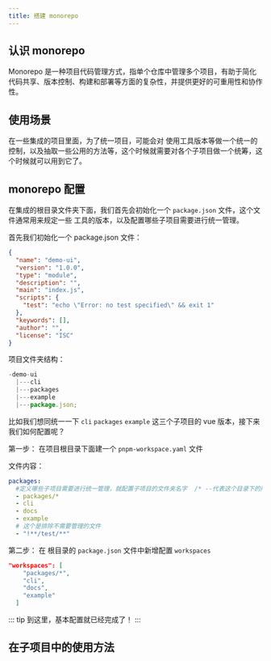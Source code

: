 ```yaml
---
title: 搭建 monorepo
---
```


## 认识 monorepo

Monorepo 是一种项目代码管理方式，指单个仓库中管理多个项目，有助于简化代码共享、版本控制、构建和部署等方面的复杂性，并提供更好的可重用性和协作性。

## 使用场景

在一些集成的项目里面，为了统一项目，可能会对 使用工具版本等做一个统一的控制，以及抽取一些公用的方法等，这个时候就需要对各个子项目做一个统筹，这个时候就可以用到它了。

## monorepo 配置

在集成的根目录文件夹下面，我们首先会初始化一个 `package.json` 文件，这个文件通常用来规定一些 工具的版本，以及配置哪些子项目需要进行统一管理。

首先我们初始化一个 package.json 文件：

```json
{
  "name": "demo-ui",
  "version": "1.0.0",
  "type": "module",
  "description": "",
  "main": "index.js",
  "scripts": {
    "test": "echo \"Error: no test specified\" && exit 1"
  },
  "keywords": [],
  "author": "",
  "license": "ISC"
}
```

项目文件夹结构：

```js
-demo-ui 
  |---cli 
  |---packages 
  |---example 
  |---package.json;
```

比如我们想同统一一下 `cli` `packages` `example` 这三个子项目的 vue 版本，接下来我们如何配置呢？

第一步： 在项目根目录下面建一个 `pnpm-workspace.yaml` 文件

文件内容：

```yaml
packages:
  #定义哪些子项目需要进行统一管理，就配置子项目的文件夹名字  /* --代表这个目录下的所有文件都需要统一
  - packages/*
  - cli
  - docs
  - example
  # 这个是排除不需要管理的文件
  - "!**/test/**"
```

第二步： 在 根目录的 `package.json` 文件中新增配置 `workspaces`

```json
"workspaces": [
    "packages/*",
    "cli",
    "docs",
    "example"
  ]
```

::: tip
到这里，基本配置就已经完成了！
:::




## 在子项目中的使用方法
